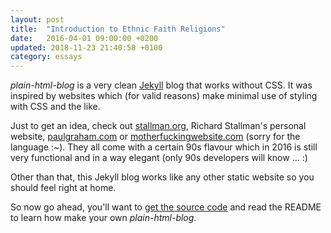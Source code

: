 ```yaml
---
layout: post
title:  "Introduction to Ethnic Faith Religions"
date:   2016-04-01 09:00:00 +0200
updated: 2018-11-23 21:40:58 +0100
category: essays
---
```


*plain-html-blog* is a very clean [Jekyll][jekyll] blog that works without CSS. It was inspired by websites which (for valid reasons) make minimal use of styling with CSS and the like.

Just to get an idea, check out [stallman.org][stallman], Richard Stallman's personal website, [paulgraham.com][graham] or [motherfuckingwebsite.com][motherfuckingwebsite] (sorry for the language :~). They all come with a certain 90s flavour which in 2016 is still very functional and in a way elegant (only 90s developers will know &hellip; :)

Other than that, this Jekyll blog works like any other static website so you should feel right at home.

So now go ahead, you'll want to [get the source code][source-code-blog] and read the README to learn how make your own *plain-html-blog*.

[jekyll]: https://jekyllrb.com
[stallman]:   https://stallman.org
[graham]: http://www.paulgraham.com/index.html
[motherfuckingwebsite]: https://motherfuckingwebsite.com
[source-code-blog]: https://github.com/sebbas/plain-html-blog

